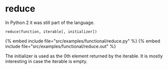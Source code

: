 # reduce

In Python 2 it was still part of the language.

`reduce(function, iterable[, initializer])`

{% embed include file="src/examples/functional/reduce.py" %}
{% embed include file="src/examples/functional/reduce.out" %}

The initializer is used as the 0th element returned by the iterable. It is mostly interesting in case the iterable is empty.


